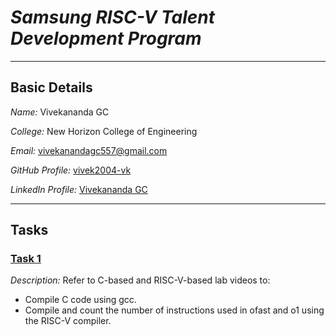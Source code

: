 # *Samsung RISC-V Talent Development Program*
---
## Basic Details

*Name:* Vivekananda GC

*College:* New Horizon College of Engineering

*Email:* [vivekanandagc557@gmail.com](mailto:vivekanandagc557@gmail.com])

*GitHub Profile:* [vivek2004-vk](https://github.com/vivek2004-vk)  

*LinkedIn Profile:* [Vivekananda GC](https://www.linkedin.com/in/vivekananda-gc-318855276/)

---
## Tasks
### [Task 1](task1/)
*Description:* Refer to C-based and RISC-V-based lab videos to:
- Compile C code using gcc.
- Compile and count the number of instructions used in ofast and o1 using the RISC-V compiler.
